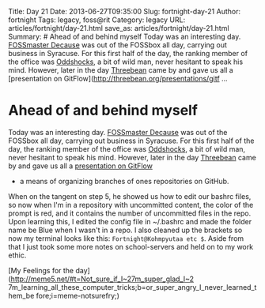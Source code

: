 Title: Day 21
Date: 2013-06-27T09:35:00
Slug: fortnight-day-21
Author: fortnight
Tags: legacy, foss@rit
Category: legacy
URL: articles/fortnight/day-21.html
save_as: articles/fortnight/day-21.html
Summary: # Ahead of and behind myself  Today was an interesting day. [FOSSmaster Decause](https://github.com/decause) was out of the FOSSbox all day, carrying out business in Syracuse. For this first half of the day, the ranking member of the office was [Oddshocks](https://github.com/oddshocks), a bit of wild man, never hesitant to speak his mind. However, later in the day [Threebean](https://github.com/Ralphbean) came by and gave us all a [presentation on GitFlow](http://threebean.org/presentations/gitf ... 

# Ahead of and behind myself

Today was an interesting day. [FOSSmaster Decause](https://github.com/decause)
was out of the FOSSbox all day, carrying out business in Syracuse. For this
first half of the day, the ranking member of the office was
[Oddshocks](https://github.com/oddshocks), a bit of wild man, never hesitant
to speak his mind. However, later in the day
[Threebean](https://github.com/Ralphbean) came by and gave us all a
[presentation on GitFlow](http://threebean.org/presentations/gitflow/#/step-1)
- a means of organizing branches of ones repositories on GitHub.

When on the tangent on step 5, he showed us how to edit our bashrc files, so
now when I'm in a repository with uncommitted content, the color of the prompt
is red, and it contains the number of uncommitted files in the repo. Upon
learning this, I edited the config file in ~/.bashrc and made the folder name
be Blue when I wasn't in a repo. I also cleaned up the brackets so now my
terminal looks like this: `Fortnight@Kohmpyutaa etc $`. Aside from that I just
took some more notes on school-servers and held on to my work ethic.

[My Feelings for the day](http://meme5.net/#t=Not_sure_if_I~27m_super_glad_I~2
7m_learning_all_these_computer_tricks;b=or_super_angry_I_never_learned_them_be
fore;i=meme-notsurefry;)

